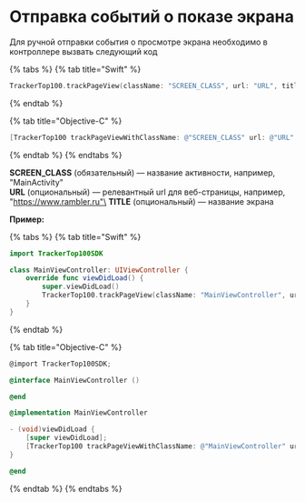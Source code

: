 # Отправка событий о показе экрана

Для ручной отправки события о просмотре экрана необходимо в контроллере вызвать следующий код

{% tabs %}
{% tab title="Swift" %}
```swift
TrackerTop100.trackPageView(className: "SCREEN_CLASS", url: "URL", title: "TITLE");
```
{% endtab %}

{% tab title="Objective-C" %}
```objectivec
[TrackerTop100 trackPageViewWithClassName: @"SCREEN_CLASS" url: @"URL" title: @"TITLE"];
```
{% endtab %}
{% endtabs %}

**SCREEN\_CLASS** (обязательный) — название активности, например, "MainActivity"\
**URL** (опциональный) — релевантный url для веб-страницы, например, "https://www.rambler.ru"\
**TITLE** (опциональный) — название экрана

**Пример:**

{% tabs %}
{% tab title="Swift" %}
```swift
import TrackerTop100SDK

class MainViewController: UIViewController {
    override func viewDidLoad() {
        super.viewDidLoad()
        TrackerTop100.trackPageView(className: "MainViewController", url: "https://rambler.ru", title: "Главная страница")
    }
}
```
{% endtab %}

{% tab title="Objective-C" %}
```objectivec
@import TrackerTop100SDK;

@interface MainViewController ()

@end

@implementation MainViewController

- (void)viewDidLoad {
    [super viewDidLoad];
    [TrackerTop100 trackPageViewWithClassName: @"MainViewController" url: @"https://rambler.ru" title: @"Главная страница"];
}

@end

```
{% endtab %}
{% endtabs %}
